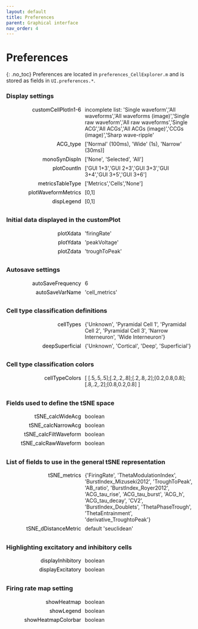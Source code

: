 ```yaml
---
layout: default
title: Preferences
parent: Graphical interface
nav_order: 4
---
```

<style>
dl {
    padding: 0.1em;
  }
  dt {
    float: left;
    clear: left;
    width: 200px;
    text-align: right;
    color: black;
  }
  dt::after {
    content: " ";
  }
  dd {
    margin: 0 0 0 210px;
    margin-left: 210px;
    padding: 0 0 0.5em 0;
  }
</style>

# Preferences
{: .no_toc}
Preferences are located in `preferences_CellExplorer.m` and is stored as fields in `UI.preferences.*`.

### Display settings
<dl>
  <dt>customCellPlotIn1-6</dt>
  <dd>incomplete list: 'Single waveform','All waveforms','All waveforms (image)','Single raw waveform','All raw waveforms','Single ACG','All ACGs','All ACGs (image)','CCGs (image)','Sharp wave-ripple'</dd>
  <dt>ACG_type</dt>
  <dd>['Normal' (100ms), 'Wide' (1s), 'Narrow' (30ms)]</dd>
  <dt>monoSynDispIn</dt>
  <dd>['None', 'Selected', 'All']</dd>
  <dt>plotCountIn</dt>
  <dd>['GUI 1+3','GUI 2+3','GUI 3+3','GUI 3+4','GUI 3+5','GUI 3+6']</dd>
  <dt>metricsTableType</dt>
  <dd>['Metrics','Cells','None']</dd>
  <dt>plotWaveformMetrics</dt>
  <dd>[0,1]</dd>
  <dt>dispLegend</dt>
  <dd>[0,1]</dd>
</dl>

### Initial data displayed in the customPlot
<dl>
  <dt>plotXdata</dt>
  <dd>'firingRate'</dd>
  <dt>plotYdata</dt>
  <dd>'peakVoltage' </dd>
  <dt>plotZdata</dt>
  <dd>'troughToPeak' </dd>
</dl>

### Autosave settings
<dl>
  <dt>autoSaveFrequency</dt>
  <dd>6</dd>
  <dt>autoSaveVarName</dt>
  <dd>'cell_metrics'</dd>
</dl>

### Cell type classification definitions
<dl>
  <dt>cellTypes</dt>
  <dd>{'Unknown', 'Pyramidal Cell 1', 'Pyramidal Cell 2', 'Pyramidal Cell 3', 'Narrow Interneuron', 'Wide Interneuron'}</dd>
  <dt>deepSuperficial</dt>
  <dd>{'Unknown', 'Cortical', 'Deep', 'Superficial'}</dd>
</dl>

### Cell type classification colors
<dl>
  <dt>cellTypeColors</dt>
  <dd>[ [.5,.5,.5];[.2,.2,.8];[.2,.8,.2];[0.2,0.8,0.8];[.8,.2,.2];[0.8,0.2,0.8] ]</dd>
</dl>

### Fields used to define the tSNE space
<dl>
  <dt>tSNE_calcWideAcg</dt>
  <dd>boolean</dd>
  <dt>tSNE_calcNarrowAcg</dt>
  <dd>boolean</dd>
  <dt>tSNE_calcFiltWaveform</dt>
  <dd>boolean</dd>
  <dt>tSNE_calcRawWaveform</dt>
  <dd>boolean</dd>
</dl>

### List of fields to use in the general tSNE representation
<dl>
  <dt>tSNE_metrics</dt>
  <dd>{'FiringRate', 'ThetaModulationIndex', 'BurstIndex_Mizuseki2012', 'TroughToPeak', 'AB_ratio', 'BurstIndex_Royer2012', 'ACG_tau_rise', 'ACG_tau_burst', 'ACG_h', 'ACG_tau_decay', 'CV2', 'BurstIndex_Doublets', 'ThetaPhaseTrough', 'ThetaEntrainment', 'derivative_TroughtoPeak'}</dd>
  <dt>tSNE_dDistanceMetric</dt>
  <dd>default 'seuclidean'</dd>
</dl>

### Highlighting excitatory and inhibitory cells
<dl>
  <dt>displayInhibitory</dt>
  <dd>boolean</dd>
  <dt>displayExcitatory</dt>
  <dd>boolean</dd>
</dl>

### Firing rate map setting
<dl>
  <dt>showHeatmap</dt>
  <dd>boolean</dd>
  <dt>showLegend</dt>
  <dd>boolean</dd>
  <dt>showHeatmapColorbar</dt>
  <dd>boolean</dd>
</dl>
